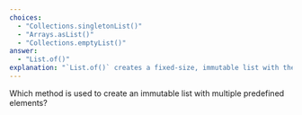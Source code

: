 ```yaml
---
choices:
  - "Collections.singletonList()"
  - "Arrays.asList()"
  - "Collections.emptyList()"
answer:
  - "List.of()"
explanation: "`List.of()` creates a fixed-size, immutable list with the specified elements."
---
```

Which method is used to create an immutable list with multiple predefined elements?